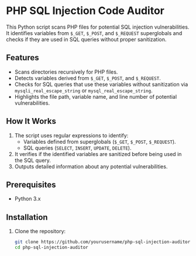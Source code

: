 # PHP SQL Injection Code Auditor

This Python script scans PHP files for potential SQL injection vulnerabilities. It identifies variables from `$_GET`, `$_POST`, and `$_REQUEST` superglobals and checks if they are used in SQL queries without proper sanitization.

## Features
- Scans directories recursively for PHP files.
- Detects variables derived from `$_GET`, `$_POST`, and `$_REQUEST`.
- Checks for SQL queries that use these variables without sanitization via `mysqli_real_escape_string` or `mysql_real_escape_string`.
- Highlights the file path, variable name, and line number of potential vulnerabilities.

## How It Works
1. The script uses regular expressions to identify:
   - Variables defined from superglobals (`$_GET`, `$_POST`, `$_REQUEST`).
   - SQL queries (`SELECT`, `INSERT`, `UPDATE`, `DELETE`).
2. It verifies if the identified variables are sanitized before being used in the SQL query.
3. Outputs detailed information about any potential vulnerabilities.

## Prerequisites
- Python 3.x

## Installation
1. Clone the repository:
   ```bash
   git clone https://github.com/yourusername/php-sql-injection-auditor.git
   cd php-sql-injection-auditor
